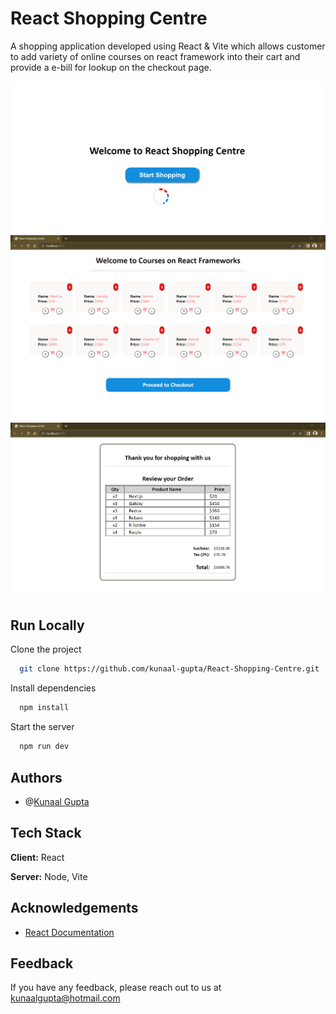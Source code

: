 
# React Shopping Centre

A shopping application developed using React & Vite which allows customer to add variety of online courses on react framework into their cart and provide a e-bill for lookup on the checkout page.

![React Homepage](/src/Image/ReactHomepage.png)
![React Dashboard](/src/Image/ReactShoppingCentre.png)
![React Bill](/src/Image/ReactBill.png)



## Run Locally

Clone the project

```bash
  git clone https://github.com/kunaal-gupta/React-Shopping-Centre.git
```

Install dependencies

```bash
  npm install
```

Start the server

```bash
  npm run dev
```


## Authors

- @[Kunaal Gupta]('https://github.com/kunaal-gupta')


## Tech Stack

**Client:** React

**Server:** Node, Vite


## Acknowledgements

 - [React Documentation](https://react.dev/)

## Feedback

If you have any feedback, please reach out to us at kunaalgupta@hotmail.com

